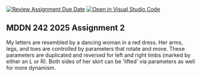 [![Review Assignment Due Date](https://classroom.github.com/assets/deadline-readme-button-22041afd0340ce965d47ae6ef1cefeee28c7c493a6346c4f15d667ab976d596c.svg)](https://classroom.github.com/a/m3rrFl41)
[![Open in Visual Studio Code](https://classroom.github.com/assets/open-in-vscode-2e0aaae1b6195c2367325f4f02e2d04e9abb55f0b24a779b69b11b9e10269abc.svg)](https://classroom.github.com/online_ide?assignment_repo_id=18867790&assignment_repo_type=AssignmentRepo)
## MDDN 242 2025 Assignment 2

My letters are resembled by a dancing woman in a red dress. Her arms, legs, and toes are controlled by parameters that rotate and move. These parameters are duplicated and reversed for left and right limbs (marked by either an L or R). Both sides of her skirt can be 'lifted' via parameters as well for more dynamism.
